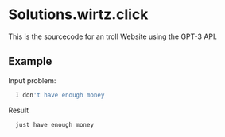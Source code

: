 
# Solutions.wirtz.click

This is the sourcecode for an troll Website using the GPT-3 API.





## Example

Input problem:
```bash
  I don't have enough money
```

Result
```bash
  just have enough money
```


